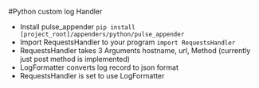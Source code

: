 #Python custom log Handler
- Install pulse_appender
`pip install [project_root]/appenders/python/pulse_appender`
- Import RequestsHandler to your program
`import RequestsHandler`
- RequestsHandler takes 3 Arguments hostname, url, Method (currently just post method is implemented)
- LogFormatter converts log record to json format
- RequestsHandler is set to use LogFormatter
